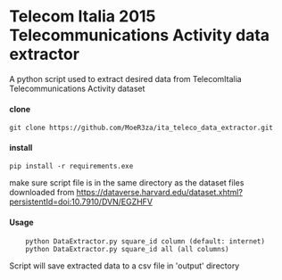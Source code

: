 # Telecom Italia 2015 Telecommunications Activity data extractor

A python script used to extract desired data from TelecomItalia Telecommunications Activity dataset


#### clone
```
git clone https://github.com/MoeR3za/ita_teleco_data_extractor.git
```
#### install
```
pip install -r requirements.exe
```
make sure script file is in the same directory as the dataset files downloaded from https://dataverse.harvard.edu/dataset.xhtml?persistentId=doi:10.7910/DVN/EGZHFV
#### Usage
```
    python DataExtractor.py square_id column (default: internet)
    python DataExtractor.py square_id all (all columns)
```

Script will save extracted data to a csv file in 'output' directory
